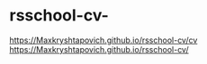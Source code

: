 # rsschool-cv-
https://Maxkryshtapovich.github.io/rsschool-cv/cv
https://Maxkryshtapovich.github.io/rsschool-cv/
